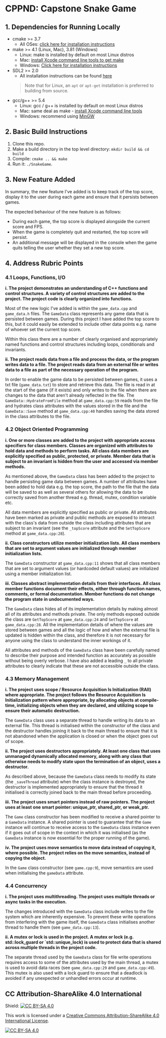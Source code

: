 # CPPND: Capstone Snake Game

## 1. Dependencies for Running Locally
* cmake >= 3.7
  * All OSes: [click here for installation instructions](https://cmake.org/install/)
* make >= 4.1 (Linux, Mac), 3.81 (Windows)
  * Linux: make is installed by default on most Linux distros
  * Mac: [install Xcode command line tools to get make](https://developer.apple.com/xcode/features/)
  * Windows: [Click here for installation instructions](http://gnuwin32.sourceforge.net/packages/make.htm)
* SDL2 >= 2.0
  * All installation instructions can be found [here](https://wiki.libsdl.org/Installation)
  >Note that for Linux, an `apt` or `apt-get` installation is preferred to building from source. 
* gcc/g++ >= 5.4
  * Linux: gcc / g++ is installed by default on most Linux distros
  * Mac: same deal as make - [install Xcode command line tools](https://developer.apple.com/xcode/features/)
  * Windows: recommend using [MinGW](http://www.mingw.org/)

## 2. Basic Build Instructions

1. Clone this repo.
2. Make a build directory in the top level directory: `mkdir build && cd build`
3. Compile: `cmake .. && make`
4. Run it: `./SnakeGame`.

## 3. New Feature Added

In summary, the new feature I've added is to keep track of the top score, display it to the user during each game and ensure that it persists between games.

The expected behaviour of the new feature is as follows:

- During each game, the top score is displayed alongside the current score and FPS.
- When the game is completely quit and restarted, the top score will persist.
- An additional message will be displayed in the console when the game quits telling the user whether they set a new top score.


## 4. Address Rubric Points

### 4.1 Loops, Functions, I/O

**i. The project demonstrates an understanding of C++ functions and control structures. A variety of control structures are added to the project. The project code is clearly organized into functions.**

Most of the new logic I've added is within the `game_data.cpp` and `game_data.h` files. The `GameData` class represents any game data that is persisted between games. During this project I have added the top score to this, but it could easily be extended to include other data points e.g. name of whoever set the current top score.

Within this class there are a number of clearly organised and appropriately named functions and control structures including loops, conditionals and invariants.

**ii. The project reads data from a file and process the data, or the program writes data to a file. The project reads data from an external file or writes data to a file as part of the necessary operation of the program.**

In order to enable the game data to be persisted between games, it uses a txt file (`game_data.txt`) to store and retrieve this data. The file is read in at the start of the game (if it exists) and only writes to the file when there are changes to the data that aren't already reflected in the file. The `GameData::HydrateFromFile` method at `game_data.cpp:59` reads from the file and hydrates class attributes with the values stored in the file and the `GameData::Save` method at `game_data.cpp:40` handles saving the data stored in the class attributes to the file. 

### 4.2 Object Oriented Programming

**i. One or more classes are added to the project with appropriate access specifiers for class members. Classes are organized with attributes to hold data and methods to perform tasks. All class data members are explicitly specified as public, protected, or private. Member data that is subject to an invariant is hidden from the user and accessed via member methods.**

As mentioned above, the `GameData` class has been added to the project to handle persisting game data between games. A number of attributes have been added to hold data e.g. the top score, the path to the file that the data will be saved to as well as several others for allowing the data to be correctly saved from another thread e.g. thread, mutex, condition variable etc.

All data members are explicitly specified as public or private. All attributes have been marked as private and public methods are exposed to interact with the class's data from outside the class including attributes that are subject to an invariant (see the `_topScore` attribute and the `SetTopScore` method at `game_data.cpp:28`).

**ii. Class constructors utilize member initialization lists. All class members that are set to argument values are initialized through member initialization lists.**

The `GameData` constructor at `game_data.cpp:11` shows that all class members that are set to argument values (or hardcoded default values) are initialized using a member initialization list.

**iii. Classes abstract implementation details from their interfaces. All class member functions document their effects, either through function names, comments, or formal documentation. Member functions do not change the program state in undocumented ways.**

The `GameData` class hides all of its implementation details by making almost all of its attributes and methods private. The only methods exposed outside the class are `GetTopScore` at `game_data.cpp:24` and `SetTopScore` at `game_data.cpp:28`. All the implementation details of where the values are stored between games and all the logic of how and when the external file is updated is hidden within the class, and therefore it is not necessary for anyone using the class to understand the inner workings of it.

All attributes and methods of the `GameData` class have been carefully named to describe their purpose and intended function as accurately as possible without being overly verbose. I have also added a leading `_` to all private attributes to clearly indicate that these are not accessible outside the class.

### 4.3 Memory Management

**i. The project uses scope / Resource Acquisition Is Initialization (RAII) where appropriate. The project follows the Resource Acquisition Is Initialization pattern where appropriate, by allocating objects at compile-time, initializing objects when they are declared, and utilizing scope to ensure their automatic destruction.**

The `GameData` class uses a separate thread to handle writing its data to an external file. This thread is initialised within the constructor of the class and the destructor handles joining it back to the main thread to ensure that it is not abandoned when the application is closed or when the object goes out of scope.

**ii. The project uses destructors appropriately. At least one class that uses unmanaged dynamically allocated memory, along with any class that otherwise needs to modify state upon the termination of an object, uses a destructor.**

As described above, because the `GameData` class needs to modify its state (the `_saveThread` attribute) when the class instance is destroyed, the destructor is implemented appropriately to ensure that the thread it initialised is correctly joined back to the main thread before proceeding.

**iii. The project uses smart pointers instead of raw pointers. The project uses at least one smart pointer: unique_ptr, shared_ptr, or weak_ptr.**

The `Game` class constructor has been modified to receive a shared pointer to a `GameData` instance. A shared pointer is used to guarantee that the `Game` instance will continue to receive access to the `GameData` class instance even if it goes out of scope in the context in which it was initialised (as the `GameData` instance is now essential for the proper running of the game).

**iv. The project uses move semantics to move data instead of copying it, where possible. The project relies on the move semantics, instead of copying the object.**

In the `Game` class constructor (see `game.cpp:9`), move semantics are used when initialising the `gameData` attribute.

### 4.4 Concurrency

**i. The project uses multithreading. The project uses multiple threads or async tasks in the execution.**

The changes introduced with the `GameData` class include writes to the file system which are inherently expensive. To prevent these write operations from interfering with the game itself, the `GameData` class initialises another thread to handle them (see `game_data.cpp:13`).

**ii. A mutex or lock is used in the project. A mutex or lock (e.g. std::lock_guard or `std::unique_lock) is used to protect data that is shared across multiple threads in the project code.**

The separate thread used by the `GameData` class for file write operations requires access to some of the attributes used by the main thread, a mutex is used to avoid data races (see `game_data.cpp:29` and `game_data.cpp:49`). This mutex is also used with a lock guard to ensure that a deadlock is avoided if any unexpected or unhandled errors occur at runtime.

## CC Attribution-ShareAlike 4.0 International


Shield: [![CC BY-SA 4.0][cc-by-sa-shield]][cc-by-sa]

This work is licensed under a
[Creative Commons Attribution-ShareAlike 4.0 International License][cc-by-sa].

[![CC BY-SA 4.0][cc-by-sa-image]][cc-by-sa]

[cc-by-sa]: http://creativecommons.org/licenses/by-sa/4.0/
[cc-by-sa-image]: https://licensebuttons.net/l/by-sa/4.0/88x31.png
[cc-by-sa-shield]: https://img.shields.io/badge/License-CC%20BY--SA%204.0-lightgrey.svg
